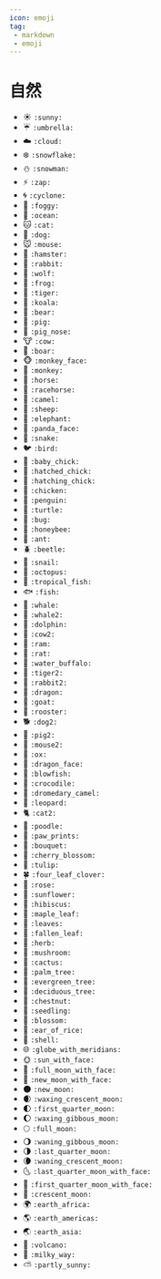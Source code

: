 ```yaml
---
icon: emoji
tag: 
 - markdown
 - emoji
---
```


# 自然

- :sunny: `:sunny:`
- :umbrella: `:umbrella:`
- :cloud: `:cloud:`
- :snowflake: `:snowflake:`
- :snowman: `:snowman:`
- :zap: `:zap:`
- :cyclone: `:cyclone:`
- :foggy: `:foggy:`
- :ocean: `:ocean:`
- :cat: `:cat:`
- :dog: `:dog:`
- :mouse: `:mouse:`
- :hamster: `:hamster:`
- :rabbit: `:rabbit:`
- :wolf: `:wolf:`
- :frog: `:frog:`
- :tiger: `:tiger:`
- :koala: `:koala:`
- :bear: `:bear:`
- :pig: `:pig:`
- :pig_nose: `:pig_nose:`
- :cow: `:cow:`
- :boar: `:boar:`
- :monkey_face: `:monkey_face:`
- :monkey: `:monkey:`
- :horse: `:horse:`
- :racehorse: `:racehorse:`
- :camel: `:camel:`
- :sheep: `:sheep:`
- :elephant: `:elephant:`
- :panda_face: `:panda_face:`
- :snake: `:snake:`
- :bird: `:bird:`
- :baby_chick: `:baby_chick:`
- :hatched_chick: `:hatched_chick:`
- :hatching_chick: `:hatching_chick:`
- :chicken: `:chicken:`
- :penguin: `:penguin:`
- :turtle: `:turtle:`
- :bug: `:bug:`
- :honeybee: `:honeybee:`
- :ant: `:ant:`
- :beetle: `:beetle:`
- :snail: `:snail:`
- :octopus: `:octopus:`
- :tropical_fish: `:tropical_fish:`
- :fish: `:fish:`
- :whale: `:whale:`
- :whale2: `:whale2:`
- :dolphin: `:dolphin:`
- :cow2: `:cow2:`
- :ram: `:ram:`
- :rat: `:rat:`
- :water_buffalo: `:water_buffalo:`
- :tiger2: `:tiger2:`
- :rabbit2: `:rabbit2:`
- :dragon: `:dragon:`
- :goat: `:goat:`
- :rooster: `:rooster:`
- :dog2: `:dog2:`
- :pig2: `:pig2:`
- :mouse2: `:mouse2:`
- :ox: `:ox:`
- :dragon_face: `:dragon_face:`
- :blowfish: `:blowfish:`
- :crocodile: `:crocodile:`
- :dromedary_camel: `:dromedary_camel:`
- :leopard: `:leopard:`
- :cat2: `:cat2:`
- :poodle: `:poodle:`
- :paw_prints: `:paw_prints:`
- :bouquet: `:bouquet:`
- :cherry_blossom: `:cherry_blossom:`
- :tulip: `:tulip:`
- :four_leaf_clover: `:four_leaf_clover:`
- :rose: `:rose:`
- :sunflower: `:sunflower:`
- :hibiscus: `:hibiscus:`
- :maple_leaf: `:maple_leaf:`
- :leaves: `:leaves:`
- :fallen_leaf: `:fallen_leaf:`
- :herb: `:herb:`
- :mushroom: `:mushroom:`
- :cactus: `:cactus:`
- :palm_tree: `:palm_tree:`
- :evergreen_tree: `:evergreen_tree:`
- :deciduous_tree: `:deciduous_tree:`
- :chestnut: `:chestnut:`
- :seedling: `:seedling:`
- :blossom: `:blossom:`
- :ear_of_rice: `:ear_of_rice:`
- :shell: `:shell:`
- :globe_with_meridians: `:globe_with_meridians:`
- :sun_with_face: `:sun_with_face:`
- :full_moon_with_face: `:full_moon_with_face:`
- :new_moon_with_face: `:new_moon_with_face:`
- :new_moon: `:new_moon:`
- :waxing_crescent_moon: `:waxing_crescent_moon:`
- :first_quarter_moon: `:first_quarter_moon:`
- :waxing_gibbous_moon: `:waxing_gibbous_moon:`
- :full_moon: `:full_moon:`
- :waning_gibbous_moon: `:waning_gibbous_moon:`
- :last_quarter_moon: `:last_quarter_moon:`
- :waning_crescent_moon: `:waning_crescent_moon:`
- :last_quarter_moon_with_face: `:last_quarter_moon_with_face:`
- :first_quarter_moon_with_face: `:first_quarter_moon_with_face:`
- :crescent_moon: `:crescent_moon:`
- :earth_africa: `:earth_africa:`
- :earth_americas: `:earth_americas:`
- :earth_asia: `:earth_asia:`
- :volcano: `:volcano:`
- :milky_way: `:milky_way:`
- :partly_sunny: `:partly_sunny:`
